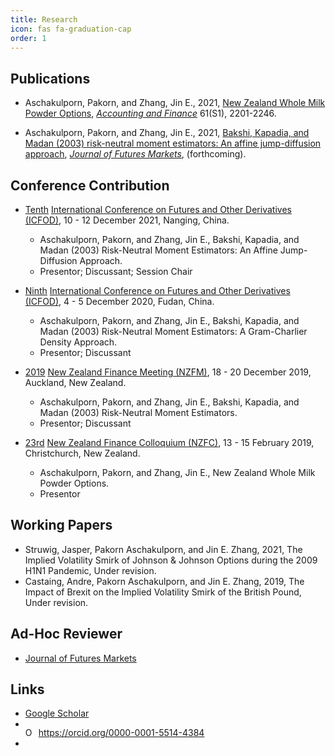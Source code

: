 ```yaml
---
title: Research
icon: fas fa-graduation-cap
order: 1
---
```



## Publications
- Aschakulporn, Pakorn, and Zhang, Jin E., 2021, [New Zealand Whole Milk Powder Options](https://doi.org/10.1111/acfi.12660), [*Accounting and Finance*](https://onlinelibrary.wiley.com/journal/1467629x) 61(S1), 2201-2246.

- Aschakulporn, Pakorn, and Zhang, Jin E., 2021, [Bakshi, Kapadia, and Madan (2003) risk-neutral moment estimators: An affine jump-diffusion approach](https://doi.org/10.1002/fut.22280), [*Journal of Futures Markets*](https://onlinelibrary.wiley.com/journal/10969934), (forthcoming).

## Conference Contribution
- [Tenth](https://onlinelibrary.wiley.com/pb-assets/assets/10969934/Revised_ICFOD2021%20CALL%20FOR%20PAPERS%20Final%20Version%205%20October%202021%20(003)-1633444332.pdf) [International Conference on Futures and Other Derivatives (ICFOD)](http://icfod.org/), 10 - 12 December 2021, Nanging, China.
  - Aschakulporn, Pakorn, and Zhang, Jin E., Bakshi, Kapadia, and Madan (2003) Risk-Neutral Moment Estimators: An Affine Jump-Diffusion Approach.
  - Presentor; Discussant; Session Chair

- [Ninth](http://icfod.org/nd.jsp?id=50#_np=2_3) [International Conference on Futures and Other Derivatives (ICFOD)](http://icfod.org/), 4 - 5 December 2020, Fudan, China.
  - Aschakulporn, Pakorn, and Zhang, Jin E., Bakshi, Kapadia, and Madan (2003) Risk-Neutral Moment Estimators: A Gram-Charlier Density Approach.
  - Presentor; Discussant

- [2019](https://acfr.aut.ac.nz/__data/assets/pdf_file/0013/330115/2019-NEW-ZEALAND-FINANCE-MEETING-FULL-PROGRAMME-FINAL.pdf) [New Zealand Finance Meeting (NZFM)](https://acfr.aut.ac.nz/conferences-and-events/past-conferences-and-events/2019-new-zealand-finance-meeting), 18 - 20 December 2019, Auckland, New Zealand.
  - Aschakulporn, Pakorn, and Zhang, Jin E., Bakshi, Kapadia, and Madan (2003) Risk-Neutral Moment Estimators.
  - Presentor; Discussant

- [23rd](https://www.nzfc.ac.nz/documents/2019/Colloquium.pdf) [New Zealand Finance Colloquium (NZFC)](https://www.nzfc.ac.nz/), 13 - 15 February 2019, Christchurch, New Zealand.
  - Aschakulporn, Pakorn, and Zhang, Jin E., New Zealand Whole Milk Powder Options.
  - Presentor

## Working Papers
- Struwig, Jasper, Pakorn Aschakulporn, and Jin E. Zhang, 2021, The Implied Volatility Smirk of Johnson & Johnson Options during the 2009 H1N1 Pandemic, Under revision.
- Castaing, Andre, Pakorn Aschakulporn, and Jin E. Zhang, 2019, The Impact of Brexit on the Implied Volatility Smirk of the British Pound, Under revision.

## Ad-Hoc Reviewer
- [Journal of Futures Markets](https://onlinelibrary.wiley.com/journal/10969934)

## Links
- [Google Scholar](https://scholar.google.co.nz/citations?user=yN9Jj64AAAAJ)
- <div itemscope itemtype="https://schema.org/Person"><a itemprop="sameAs" content="https://orcid.org/0000-0001-5514-4384" href="https://orcid.org/0000-0001-5514-4384" target="orcid.widget" rel="me noopener noreferrer" style="vertical-align:top;"><img src="https://orcid.org/sites/default/files/images/orcid_16x16.png" style="width:1em;margin-right:.5em;" alt="ORCID iD icon">https://orcid.org/0000-0001-5514-4384</a></div>
- <span id="badgeCont805"><script type="text/javascript" src="https://publons.com/mashlets?el=badgeCont805&rid=AAX-2502-2021"></script></span>

